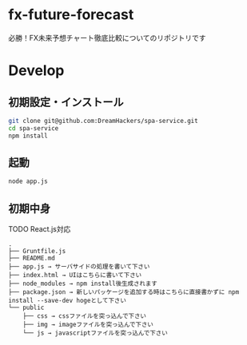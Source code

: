 # fx-future-forecast
必勝！FX未来予想チャート徹底比較についてのリポジトリです

# Develop

## 初期設定・インストール
```.sh
git clone git@github.com:DreamHackers/spa-service.git
cd spa-service
npm install
```

## 起動
```.sh
node app.js
```

## 初期中身
TODO React.js対応
```
.
├── Gruntfile.js 
├── README.md
├── app.js → サーバサイドの処理を書いて下さい
├── index.html → UIはこちらに書いて下さい
├── node_modules → npm install後生成されます
├── package.json → 新しいパッケージを追加する時はこちらに直接書かずに npm install --save-dev hogeとして下さい
└── public
    ├── css → cssファイルを突っ込んで下さい
    ├── img → imageファイルを突っ込んで下さい
    └── js → javascriptファイルを突っ込んで下さい
```
